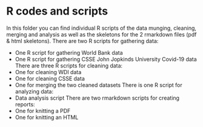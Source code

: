 # R codes and scripts
In this folder you can find individual R scripts of the data munging, cleaning, merging and analysis as well as the skeletons for the 2 rmarkdown files (pdf & html skeletons).
There are two R scripts for gathering data:
* One R script for gathering World Bank data
* One R script for gathering CSSE John Jopkinds University Covid-19 data
There are three R scripts for cleaning data:
* One for cleaning WDI data
* One for cleaning CSSE data
* One for merging the two cleaned datasets
There is one R script for analyzing data:
* Data analysis script
There are two rmarkdown scripts for creating reports:
* One for knitting a PDF
* One for knitting an HTML
